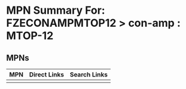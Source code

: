 



# MPN Summary For: FZECONAMPMTOP12 > con-amp : MTOP-12

## MPNs
  

|MPN|Direct Links|Search Links|
| :--- | :--- | :--- |
||||
